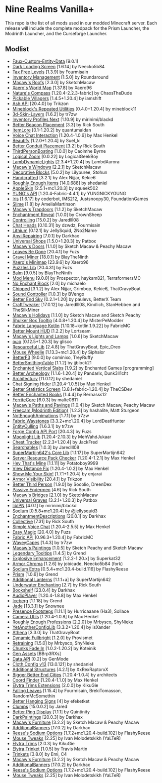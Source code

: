# Nine Realms Vanilla+

This repo is the list of all mods used in our modded Minecraft server.
Each release will include the complete modpack for the Prism Launcher, the Modrinth Launcher, and the Curseforge Launcher.

## Modlist

- [Faux-Custom-Entity-Data](https://modrinth.com/mod/E7ZFR7qk) [9.0.1]
- [Dark Loading Screen](https://modrinth.com/mod/h3XWIuzM) [1.6.14] by Neecko5b84
- [Tax Free Levels](https://modrinth.com/mod/jCBrrLTs) [1.3.9] by Fourmisain
- [Inventory Management](https://modrinth.com/mod/F7wXag4i) [1.5.0] by Roundaround
- [Macaw's Roofs](https://modrinth.com/mod/B8jaH3P1) [2.3.0] by SketchMacaw
- [Xaero's World Map](https://modrinth.com/mod/NcUtCpym) [1.37.8] by Xaero96
- [Nature's Compass](https://modrinth.com/mod/fPetb5Kh) [1.20.4-2.2.3-fabric] by ChaosTheDude
- [Pickable Villagers](https://modrinth.com/mod/lMRqnKVq) [1.4.5+1.20.4] by iamshift
- [Ash API](https://modrinth.com/mod/Q8xUICr6) [20.4.0] by Trikzon
- [Mineblock's Repeated Utilities](https://modrinth.com/mod/SNVQ2c0g) [0.4.0+1.20.4] by mineblock11
- [3d-Skin-Layers](https://modrinth.com/mod/zV5r3pPn) [1.6.2] by tr7zw
- [Inventory Profiles Next](https://modrinth.com/mod/O7RBXm3n) [1.10.9] by mirinimi/blackd
- [Better Beacon Placement](https://modrinth.com/mod/GOKA9KZY) [3.3] by Rick South
- [ItemLore](https://modrinth.com/mod/ZXr70n5I) [0.1-1.20.2] by quantumaidan
- [Voice Chat Interaction](https://modrinth.com/mod/qsSP2ZZ0) [1.20.4-1.0.6] by Max Henkel
- [Beautify](https://modrinth.com/mod/DhSSvaxs) [1.2.0+1.20.4] by Suel_ki
- [Better Conduit Placement](https://modrinth.com/mod/lRF5nzIz) [3.2] by Rick South
- [ThirdPersonBoating](https://modrinth.com/mod/QCPupgrj) [1.0.0] by Caoimhe Byrne
- [Logical Zoom](https://modrinth.com/mod/8bOImuGU) [0.0.22] by LogicalGeekBoy
- [LambDynamicLights](https://modrinth.com/mod/yBW8D80W) [2.3.4+1.20.4] by LambdAurora
- [Macaw's Windows](https://modrinth.com/mod/C7I0BCni) [2.2.1] by SketchMacaw
- [Decorative Blocks](https://modrinth.com/mod/t6BIRVZn) [5.0.2] by Lilypuree, Stohun
- [Handcrafted](https://modrinth.com/mod/pJmCFF0p) [3.2.1] by Alex Nijjar, Kekie6
- [Roughly Enough Items](https://modrinth.com/mod/nfn13YXA) [14.0.688] by shedaniel
- [AppleSkin](https://modrinth.com/mod/EsAfCjCV) [2.5.1+mc1.20.3] by squeek502
- [YUNG's API](https://modrinth.com/mod/Ua7DFN59) [1.20.4-Fabric-4.4.1] by YUNGNICKYOUNG
- [Iris](https://modrinth.com/mod/YL57xq9U) [1.6.17] by coderbot, IMS212, Justsnoopy30, FoundationGames
- [Slime](https://modrinth.com/mod/qpnMRvwM) [1.8] by AmeliaMartinson
- [Macaw's Trapdoors](https://modrinth.com/mod/n2fvCDlM) [1.1.2] by SketchMacaw
- [Enchantment Reveal](https://modrinth.com/mod/Xht4wlLG) [1.0.0] by CrownSheep
- [Controlling](https://modrinth.com/mod/xv94TkTM) [15.0.2] by Jaredlll08
- [Chat Heads](https://modrinth.com/mod/Wb5oqrBJ) [0.10.31] by dzwdz, Fourmisain
- [Lithium](https://modrinth.com/mod/gvQqBUqZ) [0.12.1] by JellySquid, 2No2Name
- [AnvilRepairing](https://modrinth.com/mod/gY0sChT6) [7.0.1] by Darkhax
- [Universal Shops](https://modrinth.com/mod/cnIatHrN) [1.5.0+1.20.3] by Patbox
- [Macaw's Doors](https://modrinth.com/mod/kNxa8z3e) [1.1.0] by Sketch Macaw & Peachy Macaw
- [Leaves Be Gone](https://modrinth.com/mod/AVq17PqV) [20.4.1] by Fuzs
- [Gravel Miner](https://modrinth.com/mod/iAzrhsju) [18.0.1] by BlayTheNinth
- [Xaero's Minimap](https://modrinth.com/mod/JkSi2Fzx) [23.9.6] by Xaero96
- [Puzzles Lib](https://modrinth.com/mod/QAGBst4M) [20.4.31] by Fuzs
- [Balm](https://modrinth.com/mod/MBAkmtvl) [9.0.5] by BlayTheNinth
- [Mod Menu](https://modrinth.com/mod/mOgUt4GM) [9.0.0] by Prospector, haykam821, TerraformersMC
- [No Enchant Block](https://modrinth.com/mod/wP2OLp8w) [2.0] by michaelo
- [Chipped](https://modrinth.com/mod/BAscRYKm) [3.1.2] by Alex Nijjar, Grimbop, Kekie6, ThatGravyBoat
- [Sound Controller](https://modrinth.com/mod/uY9zbflw) [1.0.3] by BVengo
- [Better End Sky](https://modrinth.com/mod/SgJ1iW80) [0.2.1+1.20] by paulevs, BetterX Team
- [CraftTweaker](https://modrinth.com/mod/Xg35A4rS) [17.0.12] by Jaredlll08, Kindlich, StanHebben and TheSilkMiner
- [Macaw's Holidays](https://modrinth.com/mod/rH20L2Lp) [1.1.0] by Sketch Macaw and Sketch Peachy
- [Shulker Box Tooltip](https://modrinth.com/mod/2M01OLQq) [4.0.8+1.20.4] by MisterPeModder
- [Fabric Language Kotlin](https://modrinth.com/mod/Ha28R6CL) [1.10.18+kotlin.1.9.22] by FabricMC
- [Better Mount HUD](https://modrinth.com/mod/kqJFAPU9) [1.2.2] by Lortseam
- [Macaw's Lights and Lamps](https://modrinth.com/mod/w4an97C2) [1.0.6] by SketchMacaw
- [oωo](https://modrinth.com/mod/ccKDOlHs) [0.12.5+1.20.3] by glisco
- [Resourceful Lib](https://modrinth.com/mod/G1hIVOrD) [2.4.8] by ThatGravyBoat, Epic_Oreo
- [Mouse Wheelie](https://modrinth.com/mod/u5Ic2U1u) [1.13.3+mc1.20.4] by Siphalor
- [BetterF3](https://modrinth.com/mod/8shC1gFX) [9.0.0] by cominixo, TreyRuffy
- [BetterSmithingTable](https://modrinth.com/mod/Vt8TI045) [1.1.2] by jjblock21
- [Enchanted Vertical Slabs](https://modrinth.com/mod/TG1cHkRf) [1.9.2] by Enchanted Games [programming]
- [Better Archeology](https://modrinth.com/mod/zCh7omyG) [1.1.6-1.20.4] by Pandarix, Dunk3ll1cht
- [Architectury](https://modrinth.com/mod/lhGA9TYQ) [11.0.12] by shedaniel
- [Chat Signing Hider](https://modrinth.com/mod/6KrNtW32) [1.20.4-1.0.5] by Max Henkel
- [Better Statistics Screen](https://modrinth.com/mod/n6PXGAoM) [3.8.1+fabric-1.20.4] by TheCSDev
- [Better Enchanted Books](https://modrinth.com/mod/yjpXhps7) [1.4.4] by Bernasss12
- [FerriteCore](https://modrinth.com/mod/uXXizFIs) [6.0.3] by malte0811
- [Macaw's Paths and Pavings](https://modrinth.com/mod/VRLhWB91) [1.0.4] by Sketch Macaw, Peachy Macaw
- [Freecam (Modrinth Edition)](https://modrinth.com/mod/XeEZ3fK2) [1.2.3] by hashalite, Matt Sturgeon
- [NotEnoughAnimations](https://modrinth.com/mod/MPCX6s5C) [1.7.1] by tr7zw
- [Fabric Waystones](https://modrinth.com/mod/sTZr7NVo) [3.3.2+mc1.20.4] by LordDeatHunter
- [EntityCulling](https://modrinth.com/mod/NNAgCjsB) [1.6.3.1] by tr7zw
- [Forge Config API Port](https://modrinth.com/mod/ohNO6lps) [20.4.3] by Fuzs
- [Moonlight Lib](https://modrinth.com/mod/twkfQtEc) [1.20.4-2.10.3] by MehVahdJukaar
- [Chest Tracker](https://modrinth.com/mod/ni4SrKmq) [2.2.3+1.20.4] by JackFred
- [Searchables](https://modrinth.com/mod/fuuu3xnx) [1.0.3] by Jaredlll08
- [SuperMartijn642's Core Lib](https://modrinth.com/mod/rOUBggPv) [1.1.17] by SuperMartijn642
- [Server Resource Pack Checker](https://modrinth.com/mod/fCpuZIcM) [1.20.4-1.2.1] by Max Henkel
- [Hey That's Mine](https://modrinth.com/mod/IEPAK5x6) [1.1.11] by Potatoboy9999
- [View Distance Fix](https://modrinth.com/mod/nxrXbh5K) [1.20.4-1.0.2] by Max Henkel
- [Show Me Your Skin!](https://modrinth.com/mod/bD7YqcA3) [1.7.1+1.20.4] by enjarai
- [Armor Visibility](https://modrinth.com/mod/kvPlmCLX) [20.4.1] by Trikzon
- [Better Third Person](https://modrinth.com/mod/G1s2WpNo) [1.9.0] by Socolio, DreenDex
- [Passive Endermen](https://modrinth.com/mod/N7UFQA9x) [4.6] by Rick South
- [Macaw's Bridges](https://modrinth.com/mod/GURcjz8O) [2.1.0] by SketchMacaw
- [Universal Graves](https://modrinth.com/mod/yn9u3ypm) [3.2.1+1.20.3] by Patbox
- [libIPN](https://modrinth.com/mod/onSQdWhM) [4.0.1] by mirinimi/blackd
- [Sodium](https://modrinth.com/mod/AANobbMI) [0.5.8+mc1.20.4] by @jellysquid3
- [EnchantmentDescriptions](https://modrinth.com/mod/UVtY3ZAC) [20.0.1] by Darkhax
- [Collective](https://modrinth.com/mod/e0M1UDsY) [7.31] by Rick South
- [Simple Voice Chat](https://modrinth.com/mod/9eGKb6K1) [1.20.4-2.5.5] by Max Henkel
- [Easy Magic](https://modrinth.com/mod/9hx3AbJM) [20.4.0] by Fuzs
- [Fabric API](https://modrinth.com/mod/P7dR8mSH) [0.96.3+1.20.4] by FabricMC
- [WaveyCapes](https://modrinth.com/mod/kYuIpRLv) [1.4.3] by tr7zw
- [Macaw's Paintings](https://modrinth.com/mod/okE6QVAY) [1.0.5] by Sketch Peachy and Sketch Macaw
- [Legendary Tooltips](https://modrinth.com/mod/atHH8NyV) [1.4.5] by Grend
- [Explosive Enhancement](https://modrinth.com/mod/OSQ8mw2r) [1.2.2-1.20.x] by Superkat32
- [Armor Chroma](https://modrinth.com/mod/pJnbPs9G) [1.2.6] by jobicade, Neecko5b84 (fork)
- [Sodium Extra](https://modrinth.com/mod/PtjYWJkn) [0.5.4+mc1.20.4-build.116] by FlashyReese
- [Prism](https://modrinth.com/mod/1OE8wbN0) [1.0.6] by Grend
- [Additional Lanterns](https://modrinth.com/mod/jXNvTKds) [1.1.1+a] by SuperMartijn642
- [Underwater Enchanting](https://modrinth.com/mod/e8JtTY4h) [2.7] by Rick South
- [Bookshelf](https://modrinth.com/mod/uy4Cnpcm) [23.0.4] by Darkhax
- [AudioPlayer](https://modrinth.com/mod/SRlzjEBS) [1.20.4-1.8.8] by Max Henkel
- [Iceberg](https://modrinth.com/mod/5faXoLqX) [1.1.18] by Grend
- [Jade](https://modrinth.com/mod/nvQzSEkH) [13.3.1] by Snownee
- [Presence Footsteps](https://modrinth.com/mod/rcTfTZr3) [1.11.1] by Hurricaaane (Ha3), Sollace
- [Camera Utils](https://modrinth.com/mod/rrwQMaWQ) [1.20.4-1.0.8] by Max Henkel
- [Roughly Enough Professions](https://modrinth.com/mod/V8XJ8f5f) [2.2.0] by Mrbysco, ShyNieke
- [YetAnotherConfigLib](https://modrinth.com/mod/1eAoo2KR) [3.3.2+1.20.4] by isXander
- [Athena](https://modrinth.com/mod/b1ZV3DIJ) [3.3.0] by ThatGravyBoat
- [Dynamic Fullbright](https://modrinth.com/mod/tF7P4IlX) [1.2.0] by Provismet
- [Retraining](https://modrinth.com/mod/Iugiwphr) [1.5.0] by Mrbysco, ShyNieke
- [Chunks Fade In](https://modrinth.com/mod/JaNmzvA8) [1.0.2-1.20.2] by Koteinik
- [Gen Assets](https://modrinth.com/mod/ZRGZa67i) [BBrp3RXs]
- [Data API](https://modrinth.com/mod/ZS3lIxKu) [0.2] by GenMode
- [Cloth Config v13](https://modrinth.com/mod/9s6osm5g) [13.0.121] by shedaniel
- [Additional Structures](https://modrinth.com/mod/TWsbC6jW) [4.2.1] by XxRexRaptorxX
- [Bigger Better End Cities](https://modrinth.com/mod/A1ySbDYD) [1.20.4-1.0.4] by architects
- [Coord Finder](https://modrinth.com/mod/kPkTtp4N) [1.20.4-1.1.0] by Max Henkel
- [Elytra Trims Extensions](https://modrinth.com/mod/5edtQ4at) [2.0.0] by KikuGie
- [Falling Leaves](https://modrinth.com/mod/WhbRG4iK) [1.15.4] by Fourmisain, BrekiTomasson, RandomMcSomethin
- [Better Hanging Signs](https://modrinth.com/mod/l6VVh2KR) [4] by efeketket
- [Clumps](https://modrinth.com/mod/Wnxd13zP) [15.0.0.2] by Jared
- [Better Ping Display](https://modrinth.com/mod/MS1ZMyR7) [1.1.1] by Quintinity
- [DarkPaintings](https://modrinth.com/mod/lFGQ4Hnk) [20.0.3] by Darkhax
- [Macaw's Furniture](https://modrinth.com/mod/dtWC90iB) [3.2.2] by Sketch Macaw & Peachy Macaw
- [AdditionalBanners](https://modrinth.com/mod/AVPTFuxC) [17.0.2] by Darkhax
- [Reese's Sodium Options](https://modrinth.com/mod/Bh37bMuy) [1.7.2+mc1.20.4-build.102] by FlashyReese
- [Mouse Tweaks](https://modrinth.com/mod/aC3cM3Vq) [2.25] by Ivan Molodetskikh (YaLTeR)
- [Elytra Trims](https://modrinth.com/mod/XpzGz7KD) [2.0.3] by KikuGie
- [Elytra Trinket](https://modrinth.com/mod/wk57PrDM) [1.0.5] by Travis Martin
- [Trinkets](https://modrinth.com/mod/5aaWibi9) [3.8.0] by Emi, C4
- [Macaw's Furniture](https://modrinth.com/mod/dtWC90iB) [3.2.2] by Sketch Macaw & Peachy Macaw
- [AdditionalBanners](https://modrinth.com/mod/AVPTFuxC) [17.0.2] by Darkhax
- [Reese's Sodium Options](https://modrinth.com/mod/Bh37bMuy) [1.7.2+mc1.20.4-build.102] by FlashyReese
- [Mouse Tweaks](https://modrinth.com/mod/aC3cM3Vq) [2.25] by Ivan Molodetskikh (YaLTeR)
